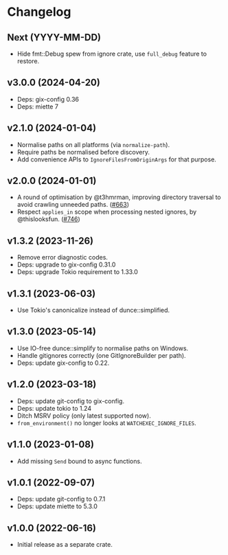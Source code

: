 # Changelog

## Next (YYYY-MM-DD)

- Hide fmt::Debug spew from ignore crate, use `full_debug` feature to restore.

## v3.0.0 (2024-04-20)

- Deps: gix-config 0.36
- Deps: miette 7

## v2.1.0 (2024-01-04)

- Normalise paths on all platforms (via `normalize-path`).
- Require paths be normalised before discovery.
- Add convenience APIs to `IgnoreFilesFromOriginArgs` for that purpose.

## v2.0.0 (2024-01-01)

- A round of optimisation by @t3hmrman, improving directory traversal to avoid crawling unneeded paths. ([#663](https://github.com/watchexec/watchexec/pull/663))
- Respect `applies_in` scope when processing nested ignores, by @thislooksfun. ([#746](https://github.com/watchexec/watchexec/pull/746))

## v1.3.2 (2023-11-26)

- Remove error diagnostic codes.
- Deps: upgrade to gix-config 0.31.0
- Deps: upgrade Tokio requirement to 1.33.0

## v1.3.1 (2023-06-03)

- Use Tokio's canonicalize instead of dunce::simplified.

## v1.3.0 (2023-05-14)

- Use IO-free dunce::simplify to normalise paths on Windows.
- Handle gitignores correctly (one GitIgnoreBuilder per path).
- Deps: update gix-config to 0.22.

## v1.2.0 (2023-03-18)

- Deps: update git-config to gix-config.
- Deps: update tokio to 1.24
- Ditch MSRV policy (only latest supported now).
- `from_environment()` no longer looks at `WATCHEXEC_IGNORE_FILES`.

## v1.1.0 (2023-01-08)

- Add missing `Send` bound to async functions.

## v1.0.1 (2022-09-07)

- Deps: update git-config to 0.7.1
- Deps: update miette to 5.3.0

## v1.0.0 (2022-06-16)

- Initial release as a separate crate.
